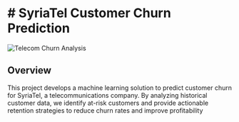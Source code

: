 # # SyriaTel Customer Churn Prediction
![Telecom Churn Analysis](.jpg)
## Overview
This project develops a machine learning solution to predict customer churn for SyriaTel, a telecommunications company. By analyzing historical customer data, we identify at-risk customers and provide actionable retention strategies to reduce churn rates and improve profitability